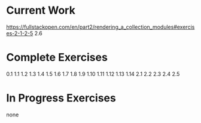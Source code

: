# Current Work
https://fullstackopen.com/en/part2/rendering_a_collection_modules#exercises-2-1-2-5
2.6

# Complete Exercises
0.1
1.1
1.2
1.3
1.4
1.5
1.6
1.7
1.8
1.9
1.10
1.11
1.12
1.13
1.14
2.1
2.2
2.3
2.4
2.5

# In Progress Exercises
none